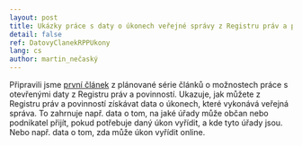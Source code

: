 ```yaml
---
layout: post
title: Ukázky práce s daty o úkonech veřejné správy z Registru práv a povinností
detail: false
ref: DatovyClanekRPPUkony
lang: cs
author: martin_nečaský
---
```


Připravili jsme [první článek](https://data.gov.cz/datové-články/registr-práv-a-povinností/rpp-úkony.html) z plánované série článků o možnostech práce s otevřenými daty z Registru práv a povinností.
Ukazuje, jak můžete z Registru práv a povinností získávat data o úkonech, které vykonává veřejná správa.
To zahrnuje např. data o tom, na jaké úřady může občan nebo podnikatel přijít, pokud potřebuje daný úkon vyřídit, a kde tyto úřady jsou.
Nebo např. data o tom, zda může úkon vyřídit online.
